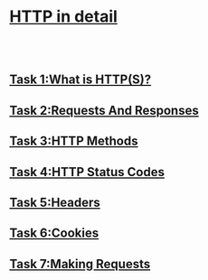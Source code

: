<h1><ins>HTTP in detail</ins></h1><br><br>

<h2><ins>Task 1:What is HTTP(S)?</ins></h2>
<h2><ins>Task 2:Requests And Responses</ins></h2>
<h2><ins>Task 3:HTTP Methods</ins></h2>
<h2><ins>Task 4:HTTP Status Codes</ins></h2>
<h2><ins>Task 5:Headers</ins></h2>
<h2><ins>Task 6:Cookies</ins></h2>
<h2><ins>Task 7:Making Requests</ins></h2>
